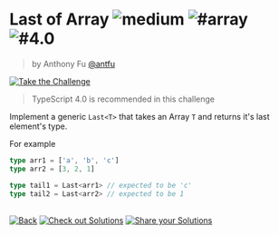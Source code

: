 <!--info-header-start--><h1>Last of Array <img src="https://img.shields.io/badge/-medium-eaa648" alt="medium"/> <img src="https://img.shields.io/badge/-%23array-999" alt="#array"/> <img src="https://img.shields.io/badge/-%234.0-999" alt="#4.0"/></h1><blockquote><p>by Anthony Fu <a href="https://github.com/antfu" target="_blank">@antfu</a></p></blockquote><p><a href="https://type-challenges.netlify.app/15/play" target="_blank"><img src="https://img.shields.io/badge/-Take%20the%20Challenge-3178c6?logo=typescript" alt="Take the Challenge"/></a> </p><!--info-header-end-->

> TypeScript 4.0 is recommended in this challenge

Implement a generic `Last<T>` that takes an Array `T` and returns it's last element's type.

For example

```ts
type arr1 = ['a', 'b', 'c']
type arr2 = [3, 2, 1]

type tail1 = Last<arr1> // expected to be 'c'
type tail2 = Last<arr2> // expected to be 1
```

<!--info-footer-start--><br><a href="../../README.md" target="_blank"><img src="https://img.shields.io/badge/-Back-grey" alt="Back"/></a> <a href="https://type-challenges.netlify.app/15/solutions" target="_blank"><img src="https://img.shields.io/badge/-Check%20out%20Solutions-de5a77?logo=awesome-lists&logoColor=white" alt="Check out Solutions"/></a> <a href="https://type-challenges.netlify.app/15/answer" target="_blank"><img src="https://img.shields.io/badge/-Share%20your%20Solutions-green" alt="Share your Solutions"/></a> <!--info-footer-end-->